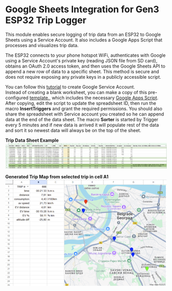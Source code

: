 # Google Sheets Integration for Gen3 ESP32 Trip Logger
This module enables secure logging of trip data from an ESP32 to Google Sheets using a Service Account. It also includes a Google Apps Script that processes and visualizes trip data.

The ESP32 connects to your phone hotspot WiFi, authenticates with Google using a Service Account's private key (reading JSON file from SD card), obtains an OAuth 2.0 access token, and then uses the Google Sheets API to append a new row of data to a specific sheet. This method is secure and does not require exposing any private keys in a publicly accessible script.

You can follow this [tutorial](https://randomnerdtutorials.com/esp32-datalogging-google-sheets) to create Google Service Account.<br/>
Instead of creating a blank worksheet, you can make a copy of this pre-configured [template.](https://docs.google.com/spreadsheets/d/1rQq4N23tIi17RG1ABo95-n2uzZKbinA9Vr6XkvBrGoo/edit?gid=172316373#gid=172316373), which includes the necessary [Google Apps Script](https://github.com/DejanVasic/Gen3-Trip-Logger/blob/master/Google-spreadsheet/Gen3logSorter.gs). After copying, edit the script to update the spreadsheet ID, then run the macro **InsertTriggers** and grant the required permissions.
You should also share the spreadsheet with Service account you created so he can append data at the end of the data sheet. The macro **Sorter** is started by Trigger every 5 minutes and if new data is arrived it will populate rest of the data and sort it so newest data will always be on the top of the sheet.


**Trip Data Sheet Example**
**![SampleData.png](https://github.com/DejanVasic/Gen3-Trip-Logger/blob/master/Google-spreadsheet/SampleData.png?raw=true)**

**Generated Trip Map from selected trip in cell A1**
**![SampleMap.png](https://github.com/DejanVasic/Gen3-Trip-Logger/blob/master/Google-spreadsheet/SampleMap.png?raw=true)**


